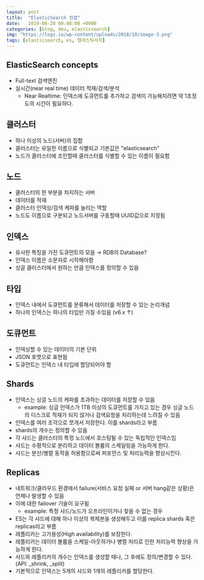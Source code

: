 ```yaml
---
layout: post
title:  "ElasticSearch 컨셉"
date:   2019-08-28 00:08:00 +0900
categories: [blog, dev, elasticsearch]
img: "https://logz.io/wp-content/uploads/2018/10/image-3.png"
tags: [elasticsearch, es, 엘라스틱서치]
---
```


## ElasticSearch concepts

* Full-text 검색엔진
* 실시간(near real time) 데이터 적재/검색/분석
  * Near Realtime:  인덱스에 도큐먼트를 추가하고 검색이 가능해지려면 약 1초정도의 시간이 필요하다.

## 클러스터 

* 하나 이상의 노드(서버)의 집합
* 클러스터는 유일한 이름으로 식별되고 기본값은 "elasticsearch"
* 노드가 클러스터에 조인할때 클러스터를 식별할 수 있는 이름이 필요함

## 노드

* 클러스터의 한 부분을 차지하는 서버
* 데이터를 적재
* 클러스터 인덱싱/검색 케파를 늘리는 역할
* 노드도 이름으로 구분되고 노드서버를 구동할때 UUID값으로 지정됨

## 인덱스

* 유사한 특징을 가진 도큐먼트의 모음 → RDB의 Database?
* 인덱스 이름은 소문자로 시작해야함
* 싱글 클러스터에서 원하는 만큼 인덱스를 정의할 수 있음

## 타입

* 인덱스 내에서 도큐먼트를 분류해서 데이터를 저장할 수 있는 논리개념
* 하나의 인덱스는 하나의 타입만 가질 수있음 (v6.x ↑)

## 도큐먼트

* 인덱싱할 수 있는 데이터의 기본 단위
* JSON 포맷으로 표현됨
* 도큐먼트는 인덱스 내 타입에 할당되어야 함

## Shards

* 인덱스는 싱글 노드의 케파를 초과하는 데이터를 저장할 수 있음
  * example: 싱글 인덱스가 1TB 이상의 도큐먼트를 가지고 있는 경우 싱글 노드의 디스크로 적재가 되지 않거나 검색요청을 처리하는데 느려질 수 있음
* 인덱스를 여러 조각으로 쪼개서 저장한다. 이를 shards라고 부름
* shards의 개수는 정의할 수 있음
* 각 샤드는 클러스터의 특정 노드에서 호스팅될 수 있는 독립적인 인덱스임
* 샤드는 수평적으로 분리하고 데이터 볼륨의 스케일링을 가능하게 한다.
* 샤드는 분산/병렬 동작을 허용함으로써 퍼포먼스 및 처리능력을 향상시킨다.

## Replicas

* 네트워크/클라우드 환경에서 failure(서비스 요청 실패 or 서버 hang같은 상황)은 언제나 발생할 수 있음
* 이에 대한 failover 기술이 요구됨
  * example: 특정 샤드/노드가 오프라인이거나 찾을 수 없는 경우
* ES는 각 샤드에 대해 하나 이상의 복제본을 생성해두고 이를 replica shards 혹은 replicas라고 부름
* 레플리카는 고가용성(High availability)를 보장한다.
* 레플리카는 데이터 볼륨을 스케일-아웃하거나 병렬 처리로 인한 처리능력 향상을 가능하게 한다.
* 샤드와 레플리카의 개수는 인덱스를 생성할 때나, 그 후에도 정의/변경할 수 있다. (API: _shrink, _split)
* 기본적으로 인덱스는 5개의 샤드와 1개의 레플리카를 할당한다.